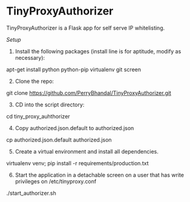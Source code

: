 # TinyProxyAuthorizer
TinyProxyAuthorizer is a Flask app for self serve IP whitelisting.

*Setup*

1) Install the following packages (install line is for aptitude, modify as necessary):

apt-get install python python-pip virtualenv git screen

2) Clone the repo:

git clone https://github.com/PerryBhandal/TinyProxyAuthorizer.git

3) CD into the script directory:

cd tiny_proxy_auhthorizer

4) Copy authorized.json.default to authorized.json

cp authorized.json.default authorized.json

5) Create a virtual environment and install all dependencies.

virtualenv venv; pip install -r requirements/production.txt

6) Start the application in a detachable screen on a user that has write privileges on /etc/tinyproxy.conf

./start_authorizer.sh
